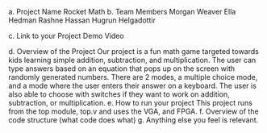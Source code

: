 a. Project Name
  Rocket Math
b. Team Members
  Morgan Weaver 
  Ella Hedman 
  Rashne Hassan 
  Hugrun Helgadottir

c. Link to your Project Demo Video

d. Overview of the Project
  Our project is a fun math game targeted towards kids learning simple addition, subtraction, and multiplication. The user can type answers based on an equation that pops up 
  on the screen with randomly generated numbers. 
  There are 2 modes, a multiple choice mode, and a mode where the user enters their answer on a keyboard. The user is also able to choose with switches if they want to work on 
  addition, subtraction, or multiplication. 
e. How to run your project
  This project runs from the top module, top.v and uses the VGA, and FPGA. 
f. Overview of the code structure (what code does what)
g. Anything else you feel is relevant.
